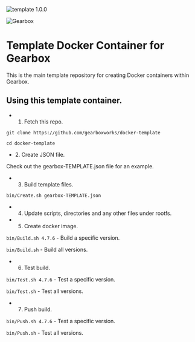 ![template 1.0.0](https://img.shields.io/badge/adminer-1.0.0-green.svg)

![Gearbox](https://github.com/gearboxworks/gearbox.github.io/raw/master/Gearbox-100x.png)

# Template Docker Container for Gearbox
This is the main template repository for creating Docker containers within Gearbox.

## Using this template container.

- 1. Fetch this repo.

`git clone https://github.com/gearboxworks/docker-template`

`cd docker-template`

- 2. Create JSON file.

Check out the gearbox-TEMPLATE.json file for an example.

- 3. Build template files.

`bin/Create.sh gearbox-TEMPLATE.json`

- 4. Update scripts, directories and any other files under rootfs.

- 5. Create docker image.

`bin/Build.sh 4.7.6` - Build a specific version.

`bin/Build.sh` - Build all versions.

- 6. Test build.

`bin/Test.sh 4.7.6` - Test a specific version.

`bin/Test.sh` - Test all versions.

- 7. Push build.

`bin/Push.sh 4.7.6` - Test a specific version.

`bin/Push.sh` - Test all versions.

